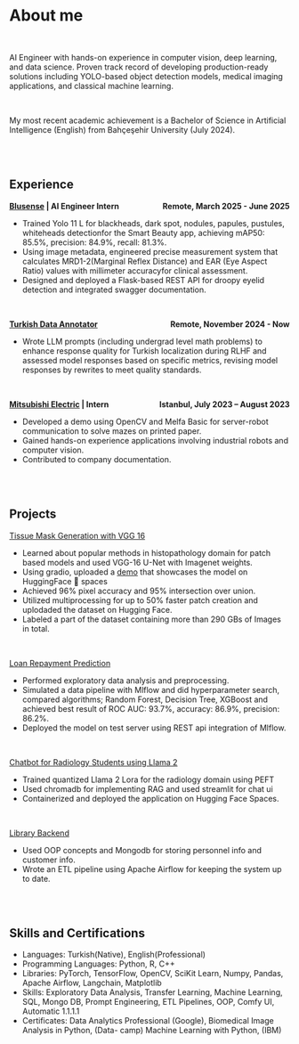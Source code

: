 # About me 

<br>

AI Engineer with hands-on experience in computer vision, deep learning, and data science. Proven track
record of developing production-ready solutions including YOLO-based object detection models, medical
imaging applications, and classical machine learning.


<br>

My most recent academic achievement is a Bachelor of Science in Artificial Intelligence (English) from Bahçeşehir University (July 2024).

<br>
<br>

## Experience
**[Blusense](https://www.bluesense.ai/) | AI Engineer Intern <span style="float: right;">Remote, March 2025 - June 2025</span>**
* Trained Yolo 11 L for blackheads, dark spot, nodules, papules, pustules, whiteheads detectionfor the Smart Beauty app, achieving mAP50:  85.5%, precision:  84.9%, recall:  81.3%.
* Using image metadata, engineered precise measurement system that calculates MRD1-2(Marginal Reflex Distance) and EAR (Eye Aspect Ratio) values with millimeter accuracyfor clinical assessment.
* Designed and deployed a Flask-based REST API for droopy eyelid detection and integrated swagger
documentation.

<br>

**[Turkish Data Annotator](#about) <span style="float: right;">Remote, November 2024 - Now</span>**
* Wrote LLM prompts (including undergrad level math problems) to enhance response quality
for Turkish localization during RLHF and assessed model responses based on specific metrics, revising
model responses by rewrites to meet quality standards.

<br>

**[Mitsubishi Electric](https://tr.mitsubishielectric.com/fa/products/rbt#) | Intern<span style="float: right;">Istanbul, July 2023 – August 2023</span>**
* Developed a demo using OpenCV and Melfa Basic for server-robot communication to solve mazes on printed
paper.
* Gained hands-on experience applications involving industrial robots and computer vision.
* Contributed to company documentation.


<br>
<br>

## Projects
[Tissue Mask Generation with VGG 16][vgg]
* Learned about popular methods in histopathology domain for patch based models and used
VGG-16 U-Net with Imagenet weights.
* Using gradio, uploaded a [demo] that showcases the model on HuggingFace 🤗 spaces
* Achieved 96% pixel accuracy and 95% intersection over union.
* Utilized multiprocessing for up to 50% faster patch creation and uplodaded the dataset on Hugging Face.
* Labeled a part of the dataset containing more than 290 GBs of Images in total.

<br>

[Loan Repayment Prediction][loan]
* Performed exploratory data analysis and preprocessing.
* Simulated a data pipeline with Mlflow and did hyperparameter search, compared algorithms;
Random Forest, Decision Tree, XGBoost and achieved best result of ROC AUC: 93.7%,
accuracy: 86.9%, precision: 86.2%.
* Deployed the model on test server using REST api integration of Mlflow.

<br>

[Chatbot for Radiology Students using Llama 2][chatbot]
* Trained quantized Llama 2 Lora for the radiology domain using PEFT
* Used chromadb for implementing RAG and used streamlit for chat ui
* Containerized and deployed the application on Hugging Face Spaces.

<br>

[Library Backend](#about)
* Used OOP concepts and Mongodb for storing personnel info and customer info.
* Wrote an ETL pipeline using Apache Airflow for keeping the system up to date.

<br>
<br>

## Skills and Certifications
* Languages: Turkish(Native), English(Professional)
* Programming Languages: Python, R, C++
* Libraries: PyTorch, TensorFlow, OpenCV, SciKit Learn, Numpy, Pandas, Apache Airflow, Langchain, Matplotlib
* Skills: Exploratory Data Analysis, Transfer Learning, Machine Learning, SQL, Mongo DB, Prompt
Engineering, ETL Pipelines, OOP, Comfy UI, Automatic 1.1.1.1
* Certificates: Data Analytics Professional (Google), Biomedical Image Analysis in Python, (Data-
camp) Machine Learning with Python, (IBM)



[vgg]: https://github.com/tangezerman/U-net-Tissue-Mask-Generation
[loan]: https://github.com/tangezerman/Loan-return-prediction
[chatbot]: https://github.com/tangezerman/capstone
[demo]: https://huggingface.co/spaces/tangezerman/U-net-Tissue-Mask-Generation
